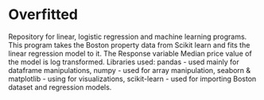 # Overfitted
Repository for linear, logistic regression and machine learning programs.
This program takes the Boston property data from Scikit learn and fits the linear regression model to it.
The Response variable Median price value of the model is log transformed.
Libraries used: 
pandas - used mainly for dataframe manipulations,
numpy - used for array manipulation,
seaborn & matplotlib - using for visualizations,
scikit-learn - used for importing Boston dataset and regression models.
